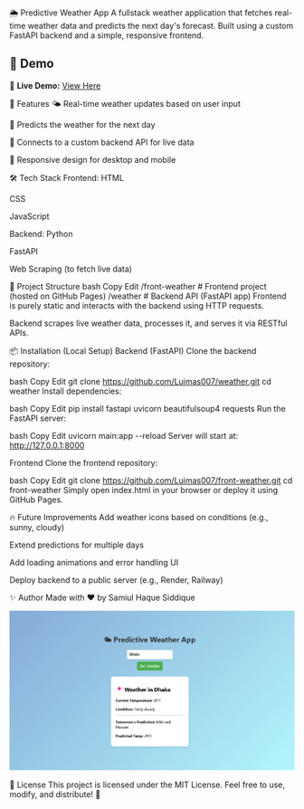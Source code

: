 🌦️ Predictive Weather App
A fullstack weather application that fetches real-time weather data and predicts the next day's forecast.
Built using a custom FastAPI backend and a simple, responsive frontend.

## 📸 Demo

🔗 **Live Demo:** [View Here](https://luimas007.github.io/front-weather/)


🚀 Features
🌤️ Real-time weather updates based on user input

🔮 Predicts the weather for the next day

🔗 Connects to a custom backend API for live data

📱 Responsive design for desktop and mobile

🛠️ Tech Stack
Frontend:
HTML

CSS

JavaScript

Backend:
Python

FastAPI

Web Scraping (to fetch live data)

📂 Project Structure
bash
Copy
Edit
/front-weather     # Frontend project (hosted on GitHub Pages)
/weather           # Backend API (FastAPI app)
Frontend is purely static and interacts with the backend using HTTP requests.

Backend scrapes live weather data, processes it, and serves it via RESTful APIs.

📦 Installation (Local Setup)
Backend (FastAPI)
Clone the backend repository:

bash
Copy
Edit
git clone https://github.com/Luimas007/weather.git
cd weather
Install dependencies:

bash
Copy
Edit
pip install fastapi uvicorn beautifulsoup4 requests
Run the FastAPI server:

bash
Copy
Edit
uvicorn main:app --reload
Server will start at: http://127.0.0.1:8000

Frontend
Clone the frontend repository:

bash
Copy
Edit
git clone https://github.com/Luimas007/front-weather.git
cd front-weather
Simply open index.html in your browser or deploy it using GitHub Pages.

🔥 Future Improvements
Add weather icons based on conditions (e.g., sunny, cloudy)

Extend predictions for multiple days

Add loading animations and error handling UI

Deploy backend to a public server (e.g., Render, Railway)

✨ Author
Made with ❤️ by Samiul Haque Siddique

![Screenshot](image_2025-05-15_062227863.png)


📜 License
This project is licensed under the MIT License.
Feel free to use, modify, and distribute! 🎯
